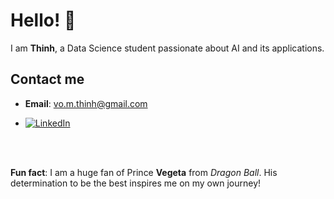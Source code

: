 # Hello! 👋

I am **Thinh**, a Data Science student passionate about AI and its applications.

## Contact me

- **Email**: vo.m.thinh@gmail.com
  
-  [![LinkedIn](https://img.shields.io/badge/LinkedIn-ThinhVoMinh-blue?style=flat&logo=linkedin)](https://www.linkedin.com/in/vmthinh)


<br>
<br>

**Fun fact**: I am a huge fan of Prince **Vegeta** from *Dragon Ball*. His determination to be the best inspires me on my own journey!
                                                    
